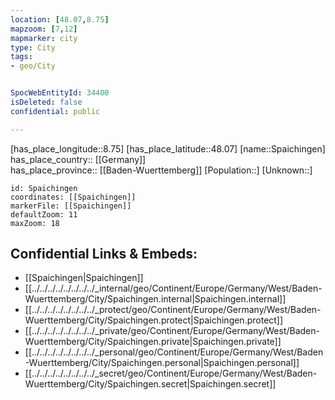 ```yaml
---
location: [48.07,8.75] 
mapzoom: [7,12] 
mapmarker: city 
type: City
tags:
- geo/City


SpocWebEntityId: 34400
isDeleted: false
confidential: public

---
```

[has_place_longitude::8.75] 
[has_place_latitude::48.07] 
[name::Spaichingen] 
has_place_country:: [[Germany]]  
has_place_province:: [[Baden-Wuerttemberg]] 
[Population::] 
[Unknown::] 


```leaflet
id: Spaichingen
coordinates: [[Spaichingen]] 
markerFile: [[Spaichingen]] 
defaultZoom: 11 
maxZoom: 18
```


## Confidential Links & Embeds: 
- [[Spaichingen|Spaichingen]]  
- [[../../../../../../../../_internal/geo/Continent/Europe/Germany/West/Baden-Wuerttemberg/City/Spaichingen.internal|Spaichingen.internal]] 
- [[../../../../../../../../_protect/geo/Continent/Europe/Germany/West/Baden-Wuerttemberg/City/Spaichingen.protect|Spaichingen.protect]] 
- [[../../../../../../../../_private/geo/Continent/Europe/Germany/West/Baden-Wuerttemberg/City/Spaichingen.private|Spaichingen.private]] 
- [[../../../../../../../../_personal/geo/Continent/Europe/Germany/West/Baden-Wuerttemberg/City/Spaichingen.personal|Spaichingen.personal]] 
- [[../../../../../../../../_secret/geo/Continent/Europe/Germany/West/Baden-Wuerttemberg/City/Spaichingen.secret|Spaichingen.secret]] 
